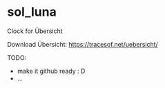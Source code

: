 # sol_luna
Clock for Übersicht

Download Übersicht: https://tracesof.net/uebersicht/

TODO:
- make it github ready : D
- ...
